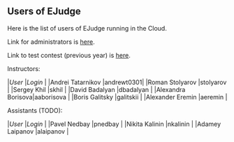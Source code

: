 Users of EJudge
---

Here is the list of users of EJudge running in the Cloud.

Link for administrators is [here](
http://158.160.144.239/cgi-bin/serve-control).

Link to test contest (previous year) is [here](
http://158.160.144.239/cgi-bin/new-client?contest_id=211).

Instructors:

|_User_            |_Login_    |
|Andrei Tatarnikov |andrewt0301|
|Roman Stolyarov   |stolyarov  |
|Sergey Khil       |skhil      |
|David Badalyan    |dbadalyan  |
|Alexandra Borisova|aaborisova |
|Boris Galitsky    |galitskii  |
|Alexander Eremin  |aeremin    |

Assistants (TODO):

|_User_            |_Login_    |
|Pavel Nedbay      |pnedbay    |
|Nikita Kalinin    |nkalinin   |
|Adamey Laipanov   |alaipanov  |
